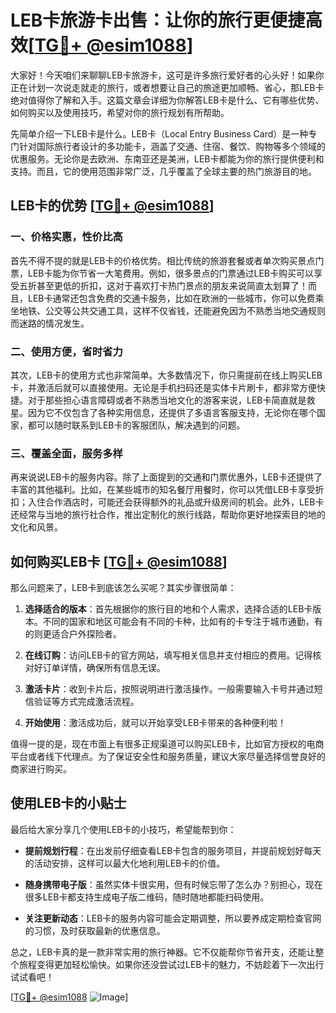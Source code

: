 # LEB卡旅游卡出售：让你的旅行更便捷高效[[TG💪+ @esim1088](https://t.me/s/esim1088)]

大家好！今天咱们来聊聊LEB卡旅游卡，这可是许多旅行爱好者的心头好！如果你正在计划一次说走就走的旅行，或者想要让自己的旅途更加顺畅、省心，那LEB卡绝对值得你了解和入手。这篇文章会详细为你解答LEB卡是什么、它有哪些优势、如何购买以及使用技巧，希望对你的旅行规划有所帮助。

先简单介绍一下LEB卡是什么。LEB卡（Local Entry Business Card）是一种专门针对国际旅行者设计的多功能卡，涵盖了交通、住宿、餐饮、购物等多个领域的优惠服务。无论你是去欧洲、东南亚还是美洲，LEB卡都能为你的旅行提供便利和支持。而且，它的使用范围非常广泛，几乎覆盖了全球主要的热门旅游目的地。

## LEB卡的优势 [[TG💪+ @esim1088](https://t.me/s/esim1088)]

### 一、价格实惠，性价比高

首先不得不提的就是LEB卡的价格优势。相比传统的旅游套餐或者单次购买景点门票，LEB卡能为你节省一大笔费用。例如，很多景点的门票通过LEB卡购买可以享受五折甚至更低的折扣，这对于喜欢打卡热门景点的朋友来说简直太划算了！而且，LEB卡通常还包含免费的交通卡服务，比如在欧洲的一些城市，你可以免费乘坐地铁、公交等公共交通工具，这样不仅省钱，还能避免因为不熟悉当地交通规则而迷路的情况发生。

### 二、使用方便，省时省力

其次，LEB卡的使用方式也非常简单。大多数情况下，你只需提前在线上购买LEB卡，并激活后就可以直接使用。无论是手机扫码还是实体卡片刷卡，都非常方便快捷。对于那些担心语言障碍或者不熟悉当地文化的游客来说，LEB卡简直就是救星。因为它不仅包含了各种实用信息，还提供了多语言客服支持，无论你在哪个国家，都可以随时联系到LEB卡的客服团队，解决遇到的问题。

### 三、覆盖全面，服务多样

再来说说LEB卡的服务内容。除了上面提到的交通和门票优惠外，LEB卡还提供了丰富的其他福利。比如，在某些城市的知名餐厅用餐时，你可以凭借LEB卡享受折扣；入住合作酒店时，可能还会获得额外的礼品或升级房间的机会。此外，LEB卡还经常与当地的旅行社合作，推出定制化的旅行线路，帮助你更好地探索目的地的文化和风景。

## 如何购买LEB卡 [[TG💪+ @esim1088](https://t.me/s/esim1088)]

那么问题来了，LEB卡到底该怎么买呢？其实步骤很简单：

1. **选择适合的版本**：首先根据你的旅行目的地和个人需求，选择合适的LEB卡版本。不同的国家和地区可能会有不同的卡种，比如有的卡专注于城市通勤，有的则更适合户外探险者。
   
2. **在线订购**：访问LEB卡的官方网站，填写相关信息并支付相应的费用。记得核对好订单详情，确保所有信息无误。

3. **激活卡片**：收到卡片后，按照说明进行激活操作。一般需要输入卡号并通过短信验证等方式完成激活流程。

4. **开始使用**：激活成功后，就可以开始享受LEB卡带来的各种便利啦！

值得一提的是，现在市面上有很多正规渠道可以购买LEB卡，比如官方授权的电商平台或者线下代理点。为了保证安全性和服务质量，建议大家尽量选择信誉良好的商家进行购买。

## 使用LEB卡的小贴士

最后给大家分享几个使用LEB卡的小技巧，希望能帮到你：

- **提前规划行程**：在出发前仔细查看LEB卡包含的服务项目，并提前规划好每天的活动安排，这样可以最大化地利用LEB卡的价值。
  
- **随身携带电子版**：虽然实体卡很实用，但有时候忘带了怎么办？别担心，现在很多LEB卡都支持生成电子版二维码，随时随地都能扫码使用。

- **关注更新动态**：LEB卡的服务内容可能会定期调整，所以要养成定期检查官网的习惯，及时获取最新的优惠信息。

总之，LEB卡真的是一款非常实用的旅行神器。它不仅能帮你节省开支，还能让整个旅程变得更加轻松愉快。如果你还没尝试过LEB卡的魅力，不妨趁着下一次出行试试看吧！

[[TG💪+ @esim1088](https://t.me/s/esim1088) ![Image](https://i.postimg.cc/4NQfJmqS/Snipaste-2025-05-13-00-14-12.png)]